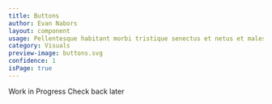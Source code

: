 ```yaml
---
title: Buttons
author: Evan Nabors
layout: component
usage: Pellentesque habitant morbi tristique senectus et netus et malesuada fames ac turpis egestas. Integer elementum non erat ut ornare. Phasellus non massa tellus. Nam ut massa et nisi auctor aliquet ac sollicitudin risus. Maecenas non consequat ante. Nunc sapien odio, euismod at tortor sed, scelerisque vehicula leo. Pellentesque a molestie arcu.
category: Visuals
preview-image: buttons.svg
confidence: 1
isPage: true
---
```



Work in Progress Check back later